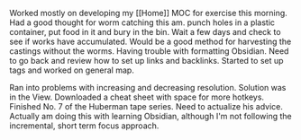 Worked mostly on developing my [[Home]] MOC for exercise this morning.
Had a good thought for worm catching this am. punch holes in a plastic container, put food in it and bury in the bin. Wait a few days and check to see if works have accumulated. Would be a good method for harvesting the castings without the worms.
Having trouble with formatting Obsidian. Need to go back and review how to set up links and backlinks. Started to set up tags and worked on general map.

Ran into problems with increasing and decreasing resolution. Solution was in the View. Downloaded a cheat sheet with space for more hotkeys. Finished No. 7 of the Huberman tape series. Need to actualize his advice. Actually am doing this with learning Obsidian, although I'm not following the incremental, short term focus approach.
